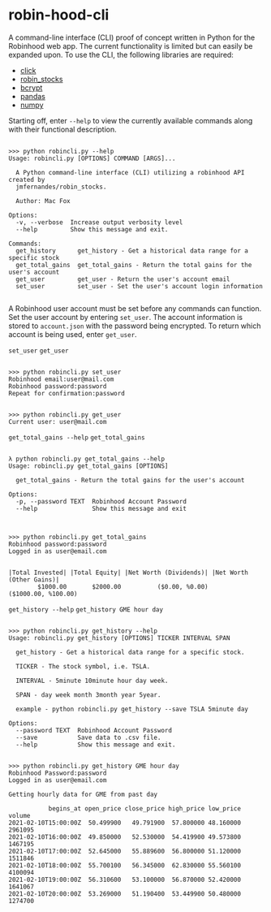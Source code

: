 # robin-hood-cli
A command-line interface (CLI) proof of concept written in Python for the Robinhood web app. The current functionality is limited but can easily be expanded upon. To use the CLI, the following libraries are required:

* [click](https://github.com/pallets/click)
* [robin_stocks](https://github.com/jmfernandes/robin_stocks)
* [bcrypt](https://github.com/pyca/bcrypt)
* [pandas](https://github.com/pandas-dev/pandas)
* [numpy](https://github.com/numpy/numpy)

Starting off, enter ```--help``` to view the currently available commands along with their functional description.

```

>>> python robincli.py --help
Usage: robincli.py [OPTIONS] COMMAND [ARGS]...

  A Python command-line interface (CLI) utilizing a robinhood API created by
  jmfernandes/robin_stocks.

  Author: Mac Fox

Options:
  -v, --verbose  Increase output verbosity level
  --help         Show this message and exit.

Commands:
  get_history      get_history - Get a historical data range for a specific stock
  get_total_gains  get_total_gains - Return the total gains for the user's account
  get_user         get_user - Return the user's account email
  set_user         set_user - Set the user's account login information
  
```

A Robinhood user account must be set before any commands can function. Set the user account by entering ```set_user```. The account information is stored to ```account.json``` with the password being encrypted. To return which account is being used, enter ```get_user```.

```set_user``` ```get_user```
```

>>> python robincli.py set_user
Robinhood email:user@mail.com
Robinhood password:password
Repeat for confirmation:password

```
```

>>> python robincli.py get_user
Current user: user@mail.com

```
```get_total_gains --help``` ```get_total_gains```
```

λ python robincli.py get_total_gains --help
Usage: robincli.py get_total_gains [OPTIONS]

  get_total_gains - Return the total gains for the user's account

Options:
  -p, --password TEXT  Robinhood Account Password
  --help               Show this message and exit
  
```
```

>>> python robincli.py get_total_gains
Robinhood password:password
Logged in as user@email.com


|Total Invested| |Total Equity| |Net Worth (Dividends)| |Net Worth (Other Gains)|
        $1000.00       $2000.00          ($0.00, %0.00)       ($1000.00, %100.00)

```
```get_history --help``` ```get_history GME hour day```
```

>>> python robincli.py get_history --help
Usage: robincli.py get_history [OPTIONS] TICKER INTERVAL SPAN

  get_history - Get a historical data range for a specific stock.

  TICKER - The stock symbol, i.e. TSLA.

  INTERVAL - 5minute 10minute hour day week.

  SPAN - day week month 3month year 5year.

  example - python robincli.py get_history --save TSLA 5minute day

Options:
  --password TEXT  Robinhood Account Password
  --save           Save data to .csv file.
  --help           Show this message and exit.

```
```

>>> python robincli.py get_history GME hour day
Robinhood Password:password
Logged in as user@email.com

Getting hourly data for GME from past day

           begins_at open_price close_price high_price low_price  volume
2021-02-10T15:00:00Z  50.499900   49.791900  57.800000 48.160000 2961095
2021-02-10T16:00:00Z  49.850000   52.530000  54.419900 49.573800 1467195
2021-02-10T17:00:00Z  52.645000   55.889600  56.800000 51.120000 1511846
2021-02-10T18:00:00Z  55.700100   56.345000  62.830000 55.560100 4100094
2021-02-10T19:00:00Z  56.310600   53.100000  56.870000 52.420000 1641067
2021-02-10T20:00:00Z  53.269000   51.190400  53.449900 50.480000 1274700

```
